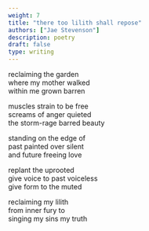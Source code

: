 ```yaml
---
weight: 7
title: "there too lilith shall repose"
authors: ["Jae Stevenson"]
description: poetry
draft: false
type: writing
---
```


reclaiming the garden  
where my mother walked  
within me grown barren

muscles strain to be free  
screams of anger quieted  
the storm-rage barred beauty

standing on the edge of  
past painted over silent  
and future freeing love

replant the uprooted  
give voice to past voiceless  
give form to the muted

reclaiming my lilith  
from inner fury to  
singing my sins my truth